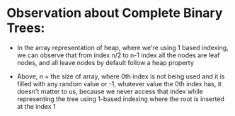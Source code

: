 # Observation about Complete Binary Trees: 

- In the array representation of heap, where we're using 1 based indexing, we can observe that from index n/2 to n-1 index all the nodes are leaf nodes, and all leave nodes by default follow a heap property 

* Above, n = the size of array, where 0th index is not being used and it is filled with any random value or -1, whatever value the 0th index has, it doesn't matter to us, because we never access that index while representing the tree using 1-based indexing where the root is inserted at the index 1 